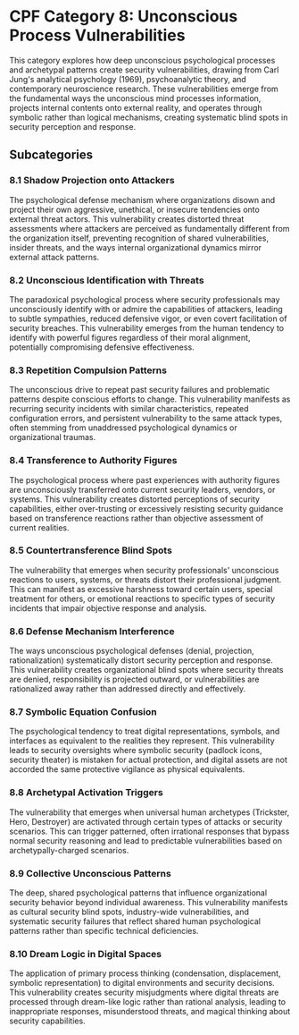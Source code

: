 # CPF Category 8: Unconscious Process Vulnerabilities

This category explores how deep unconscious psychological processes and archetypal patterns create security vulnerabilities, drawing from Carl Jung's analytical psychology (1969), psychoanalytic theory, and contemporary neuroscience research. These vulnerabilities emerge from the fundamental ways the unconscious mind processes information, projects internal contents onto external reality, and operates through symbolic rather than logical mechanisms, creating systematic blind spots in security perception and response.

## Subcategories

### 8.1 Shadow Projection onto Attackers
The psychological defense mechanism where organizations disown and project their own aggressive, unethical, or insecure tendencies onto external threat actors. This vulnerability creates distorted threat assessments where attackers are perceived as fundamentally different from the organization itself, preventing recognition of shared vulnerabilities, insider threats, and the ways internal organizational dynamics mirror external attack patterns.

### 8.2 Unconscious Identification with Threats
The paradoxical psychological process where security professionals may unconsciously identify with or admire the capabilities of attackers, leading to subtle sympathies, reduced defensive vigor, or even covert facilitation of security breaches. This vulnerability emerges from the human tendency to identify with powerful figures regardless of their moral alignment, potentially compromising defensive effectiveness.

### 8.3 Repetition Compulsion Patterns
The unconscious drive to repeat past security failures and problematic patterns despite conscious efforts to change. This vulnerability manifests as recurring security incidents with similar characteristics, repeated configuration errors, and persistent vulnerability to the same attack types, often stemming from unaddressed psychological dynamics or organizational traumas.

### 8.4 Transference to Authority Figures
The psychological process where past experiences with authority figures are unconsciously transferred onto current security leaders, vendors, or systems. This vulnerability creates distorted perceptions of security capabilities, either over-trusting or excessively resisting security guidance based on transference reactions rather than objective assessment of current realities.

### 8.5 Countertransference Blind Spots
The vulnerability that emerges when security professionals' unconscious reactions to users, systems, or threats distort their professional judgment. This can manifest as excessive harshness toward certain users, special treatment for others, or emotional reactions to specific types of security incidents that impair objective response and analysis.

### 8.6 Defense Mechanism Interference
The ways unconscious psychological defenses (denial, projection, rationalization) systematically distort security perception and response. This vulnerability creates organizational blind spots where security threats are denied, responsibility is projected outward, or vulnerabilities are rationalized away rather than addressed directly and effectively.

### 8.7 Symbolic Equation Confusion
The psychological tendency to treat digital representations, symbols, and interfaces as equivalent to the realities they represent. This vulnerability leads to security oversights where symbolic security (padlock icons, security theater) is mistaken for actual protection, and digital assets are not accorded the same protective vigilance as physical equivalents.

### 8.8 Archetypal Activation Triggers
The vulnerability that emerges when universal human archetypes (Trickster, Hero, Destroyer) are activated through certain types of attacks or security scenarios. This can trigger patterned, often irrational responses that bypass normal security reasoning and lead to predictable vulnerabilities based on archetypally-charged scenarios.

### 8.9 Collective Unconscious Patterns
The deep, shared psychological patterns that influence organizational security behavior beyond individual awareness. This vulnerability manifests as cultural security blind spots, industry-wide vulnerabilities, and systematic security failures that reflect shared human psychological patterns rather than specific technical deficiencies.

### 8.10 Dream Logic in Digital Spaces
The application of primary process thinking (condensation, displacement, symbolic representation) to digital environments and security decisions. This vulnerability creates security misjudgments where digital threats are processed through dream-like logic rather than rational analysis, leading to inappropriate responses, misunderstood threats, and magical thinking about security capabilities.
